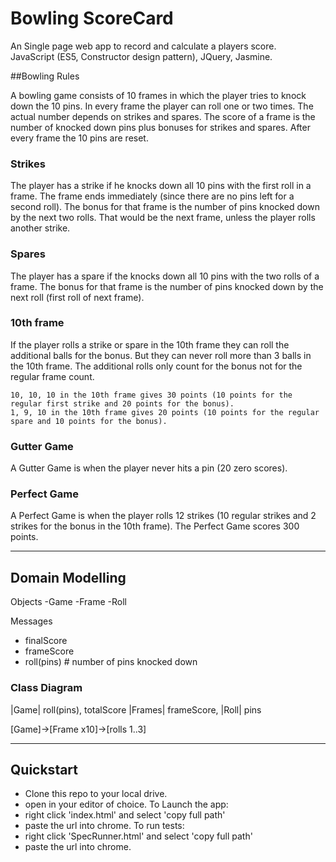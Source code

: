 
Bowling ScoreCard
=================
An Single page web app to record and calculate a players score.  
JavaScript (ES5, Constructor design pattern), JQuery, Jasmine.

##Bowling Rules

A bowling game consists of 10 frames in which the player tries to knock down the 10 pins. In every frame the player can roll one or two times. The actual number depends on strikes and spares. The score of a frame is the number of knocked down pins plus bonuses for strikes and spares. After every frame the 10 pins are reset.

### Strikes

The player has a strike if he knocks down all 10 pins with the first roll in a frame. The frame ends immediately (since there are no pins left for a second roll). The bonus for that frame is the number of pins knocked down by the next two rolls. That would be the next frame, unless the player rolls another strike.

### Spares

The player has a spare if the knocks down all 10 pins with the two rolls of a frame. The bonus for that frame is the number of pins knocked down by the next roll (first roll of next frame).

### 10th frame

If the player rolls a strike or spare in the 10th frame they can roll the additional balls for the bonus. But they can never roll more than 3 balls in the 10th frame. The additional rolls only count for the bonus not for the regular frame count.

    10, 10, 10 in the 10th frame gives 30 points (10 points for the regular first strike and 20 points for the bonus).
    1, 9, 10 in the 10th frame gives 20 points (10 points for the regular spare and 10 points for the bonus).

### Gutter Game

A Gutter Game is when the player never hits a pin (20 zero scores).

### Perfect Game

A Perfect Game is when the player rolls 12 strikes (10 regular strikes and 2 strikes for the bonus in the 10th frame). The Perfect Game scores 300 points.

-------------------
## Domain Modelling

Objects
-Game
-Frame
-Roll

Messages
- finalScore
- frameScore
- roll(pins) # number of pins knocked down

### Class Diagram
|Game| roll(pins), totalScore
|Frames| frameScore,
|Roll| pins

[Game]->[Frame x10]->[rolls 1..3]

---
## Quickstart
- Clone this repo to your local drive.
- open in your editor of choice.
To Launch the app:
- right click 'index.html' and select 'copy full path'
- paste the url into chrome.
To run tests:
- right click 'SpecRunner.html' and select 'copy full path'
- paste the url into chrome.
